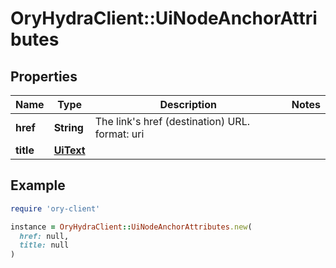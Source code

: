 # OryHydraClient::UiNodeAnchorAttributes

## Properties

| Name | Type | Description | Notes |
| ---- | ---- | ----------- | ----- |
| **href** | **String** | The link&#39;s href (destination) URL.  format: uri |  |
| **title** | [**UiText**](UiText.md) |  |  |

## Example

```ruby
require 'ory-client'

instance = OryHydraClient::UiNodeAnchorAttributes.new(
  href: null,
  title: null
)
```

